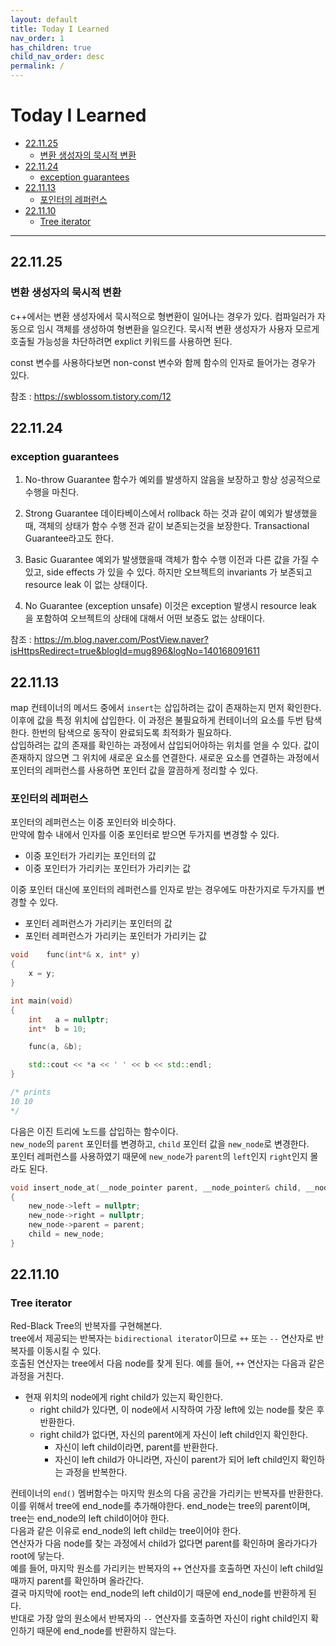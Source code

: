 ```yaml
---
layout: default
title: Today I Learned
nav_order: 1
has_children: true
child_nav_order: desc
permalink: /
---
```


# Today I Learned <!-- omit in toc -->

- [22.11.25](#221125)
	- [변환 생성자의 묵시적 변환](#변환-생성자의-묵시적-변환)
- [22.11.24](#221124)
	- [exception guarantees](#exception-guarantees)
- [22.11.13](#221113)
	- [포인터의 레퍼런스](#포인터의-레퍼런스)
- [22.11.10](#221110)
	- [Tree iterator](#tree-iterator)

---

## 22.11.25

### 변환 생성자의 묵시적 변환

c++에서는 변환 생성자에서 묵시적으로 형변환이 일어나는 경우가 있다. 컴파일러가 자동으로 임시 객체를 생성하여 형변환을 일으킨다. 묵시적 변환 생성자가 사용자 모르게 호출될 가능성을 차단하려면 explict 키워드를 사용하면 된다.  

const 변수를 사용하다보면 non-const 변수와 함께 함수의 인자로 들어가는 경우가 있다. 




참조 : https://swblossom.tistory.com/12


## 22.11.24

### exception guarantees

1. No-throw Guarantee
	함수가 예외를 발생하지 않음을 보장하고 항상 성공적으로 수행을 마친다.
	
2. Strong Guarantee
   데이타베이스에서 rollback 하는 것과 같이 예외가 발생했을때, 객체의 상태가 함수 수행 전과 같이 보존되는것을 보장한다. Transactional Guarantee라고도 한다. 

3. Basic Guarantee
	예외가 발생했을때 객체가 함수 수행 이전과 다른 값을 가질 수 있고, side effects 가 있을 수 있다. 하지만 오브젝트의 invariants 가 보존되고 resource leak 이 없는 상태이다.

4. No Guarantee (exception unsafe)
	이것은 exception 발생시 resource leak 을 포함하여 오브젝트의 상태에 대해서 어떤 보증도 없는 상태이다.

참조 : https://m.blog.naver.com/PostView.naver?isHttpsRedirect=true&blogId=mug896&logNo=140168091611

## 22.11.13

map 컨테이너의 메서드 중에서 `insert`는 삽입하려는 값이 존재하는지 먼저 확인한다. 이후에 값을 특정 위치에 삽입한다. 이 과정은 불필요하게 컨테이너의 요소를 두번 탐색한다. 한번의 탐색으로 동작이 완료되도록 최적화가 필요하다.  
삽입하려는 값의 존재를 확인하는 과정에서 삽입되어야하는 위치를 얻을 수 있다. 값이 존재하지 않으면 그 위치에 새로운 요소를 연결한다. 새로운 요소를 연결하는 과정에서 포인터의 레퍼런스를 사용하면 포인터 값을 깔끔하게 정리할 수 있다.  

### 포인터의 레퍼런스

포인터의 레퍼런스는 이중 포인터와 비슷하다.  
만약에 함수 내에서 인자를 이중 포인터로 받으면 두가지를 변경할 수 있다.  

- 이중 포인터가 가리키는 포인터의 값
- 이중 포인터가 가리키는 포인터가 가리키는 값

이중 포인터 대신에 포인터의 레퍼런스를 인자로 받는 경우에도 마찬가지로 두가지를 변경할 수 있다.  

- 포인터 레퍼런스가 가리키는 포인터의 값
- 포인터 레퍼런스가 가리키는 포인터가 가리키는 값

```cpp
void	func(int*& x, int* y)
{
	x = y;
}

int main(void) 
{
	int   a = nullptr;
	int*  b = 10;

	func(a, &b);

	std::cout << *a << ' ' << b << std::endl;
}

/* prints
10 10
*/
```

다음은 이진 트리에 노드를 삽입하는 함수이다.  
`new_node`의 `parent` 포인터를 변경하고, `child` 포인터 값을 `new_node`로 변경한다.  
포인터 레퍼런스를 사용하였기 때문에 `new_node`가 `parent`의 `left`인지 `right`인지 몰라도 된다.  

```cpp
void insert_node_at(__node_pointer parent, __node_pointer& child, __node_pointer new_node)
{
	new_node->left = nullptr;
	new_node->right = nullptr;
	new_node->parent = parent;
	child = new_node;
}
```





## 22.11.10

### Tree iterator

Red-Black Tree의 반복자를 구현해본다.  
tree에서 제공되는 반복자는 `bidirectional iterator`이므로 `++` 또는 `--` 연산자로 반복자를 이동시킬 수 있다.  
호출된 연산자는 tree에서 다음 node를 찾게 된다. 예를 들어, `++` 연산자는 다음과 같은 과정을 거친다.  

- 현재 위치의 node에게 right child가 있는지 확인한다. 
  - right child가 있다면, 이 node에서 시작하여 가장 left에 있는 node를 찾은 후 반환한다.
  - right child가 없다면, 자신의 parent에게 자신이 left child인지 확인한다.
    - 자신이 left child이라면, parent를 반환한다.
    - 자신이 left child가 아니라면, 자신이 parent가 되어 left child인지 확인하는 과정을 반복한다.

컨테이너의 `end()` 멤버함수는 마지막 원소의 다음 공간을 가리키는 반복자를 반환한다.  
이를 위해서 tree에 end_node를 추가해야한다. end_node는 tree의 parent이며, tree는 end_node의 left child이어야 한다.  
다음과 같은 이유로 end_node의 left child는 tree이어야 한다.  
연산자가 다음 node를 찾는 과정에서 child가 없다면 parent를 확인하며 올라가다가 root에 닿는다.  
예를 들어, 마지막 원소를 가리키는 반복자의 `++` 연산자를 호출하면 자신이 left child일때까지 parent를 확인하며 올라간다.  
결국 마지막에 root는 end_node의 left child이기 때문에 end_node를 반환하게 된다.  
반대로 가장 앞의 원소에서 반복자의 `--` 연산자를 호출하면 자신이 right child인지 확인하기 때문에 end_node를 반환하지 않는다.  

